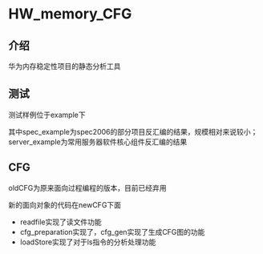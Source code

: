 # HW_memory_CFG

## 介绍

华为内存稳定性项目的静态分析工具

## 测试

测试样例位于example下

其中spec_example为spec2006的部分项目反汇编的结果，规模相对来说较小；server_example为常用服务器软件核心组件反汇编的结果
## CFG
oldCFG为原来面向过程编程的版本，目前已经弃用

新的面向对象的代码在newCFG下面

- readfile实现了读文件功能
- cfg_preparation实现了，cfg_gen实现了生成CFG图的功能
- loadStore实现了对于ls指令的分析处理功能